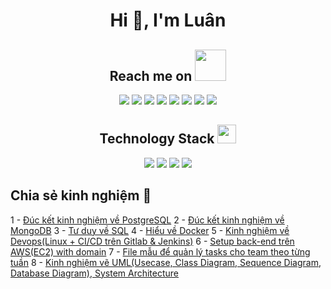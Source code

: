 <h1 align="center">Hi 👋, I'm Luân</h1>
<h2 align="center">Reach me on <img src="https://media.giphy.com/media/mGcNjsfWAjY5AEZNw6/giphy.gif" width="50"></h2>
<p align="center">
<img src="https://img.shields.io/badge/-JavaScript-black?style=flat-square&logo=javascript"/>
<img src="https://img.shields.io/badge/-Nodejs-black?style=flat-square&logo=Node.js"/>
<img src="https://img.shields.io/badge/-Expressjs-black?style=flat-square&logo=Express.js"/>
<img src="https://img.shields.io/badge/-React-black?style=flat-square&logo=react"/>
<img src="https://img.shields.io/badge/-MongoDB-black?style=flat-square&logo=mongodb"/>
<img src="https://img.shields.io/badge/-MySQL-black?style=flat-square&logo=mysql"/>
<img src="https://img.shields.io/badge/-Git-black?style=flat-square&logo=git"/>
<img src="https://img.shields.io/badge/-GitHub-black?style=flat-square&logo=github"/>
</p>

<p align="center">
<h2 align="center">Technology Stack <img src="https://media.giphy.com/media/WUlplcMpOCEmTGBtBW/giphy.gif" width="30"></h2>


<p align="center">
<img src="https://img.shields.io/badge/-java-E34A86?style=flat-square&logo=java"/>
<img src="https://img.shields.io/badge/-HTML5-E34F26?style=flat-square&logo=html5&logoColor=white"/>
<img src="https://img.shields.io/badge/-CSS3-1572B6?style=flat-square&logo=css3"/>
<img src="https://img.shields.io/badge/-Bootstrap-563D7C?style=flat-square&logo=bootstrap"/>
</p>

## Chia sẻ kinh nghiệm 👋 
1 - [Đúc kết kinh nghiệm về PostgreSQL](https://xmind.ai/share/kfo5thzb?xid=GkQNYltl)
2 - [Đúc kết kinh nghiệm về MongoDB](https://xmind.ai/share/os05pUGm?xid=cg7uTOX9)
3 - [Tư duy về SQL](https://xmind.ai/share/CcyI7Dsg?xid=7z0Pqgl3)
4 - [Hiểu về Docker](https://xmind.ai/share/M3k0Pmn3?xid=YsTfwXEK)
5 - [Kinh nghiệm về Devops(Linux + CI/CD trên Gitlab & Jenkins)](https://docs.google.com/document/d/12md4SIRj-voZ9XE4F2n5GelbYtNf2-lQ/edit?usp=sharing&ouid=102479291702742450536&rtpof=true&sd=true)
6 - [Setup back-end trên AWS(EC2) with domain](https://drive.google.com/file/d/10GuRr3ufJf-s1KyKZZ6cPacwevgjD9mR/view?usp=sharing)
7 - [File mẫu để quản lý tasks cho team theo từng tuần](https://docs.google.com/spreadsheets/d/1m53_Io81YKMLy3ioE-Kx4cgi_SWZy06h/edit?usp=sharing&ouid=102479291702742450536&rtpof=true&sd=true)
8 - [Kinh nghiệm vẽ UML(Usecase, Class Diagram, Sequence Diagram, Database Diagram), System Architecture](https://xmind.ai/share/M3k0Pmn3?xid=YsTfwXEK)
